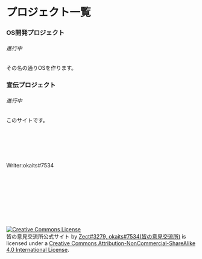 # プロジェクト一覧

### OS開発プロジェクト
###### 進行中
その名の通りOSを作ります。

### 宣伝プロジェクト
###### 進行中
このサイトです。
<br><br><br><br><br><br><br>
Writer:okaits#7534
<br>
<br>
<br>
<br>
<br>
<br>
<br>
<br>
<br>
<br>
<a rel="license" href="http://creativecommons.org/licenses/by-nc-sa/4.0/"><img alt="Creative Commons License" style="border-width:0" src="https://i.creativecommons.org/l/by-nc-sa/4.0/88x31.png" /></a><br /><span xmlns:dct="http://purl.org/dc/terms/" href="http://purl.org/dc/dcmitype/Text" property="dct:title" rel="dct:type">皆の意見交流所公式サイト</span> by <a xmlns:cc="http://creativecommons.org/ns#" href="https://discord.com/invite/sUdAE64Zc7" property="cc:attributionName" rel="cc:attributionURL">Zect#3279, okaits#7534(皆の意見交流所)</a> is licensed under a <a rel="license" href="http://creativecommons.org/licenses/by-nc-sa/4.0/">Creative Commons Attribution-NonCommercial-ShareAlike 4.0 International License</a>.
